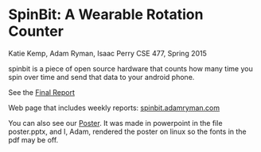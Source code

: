 # SpinBit: A Wearable Rotation Counter
Katie Kemp, Adam Ryman, Isaac Perry
CSE 477, Spring 2015

spinbit is a piece of open source hardware that counts how many time you spin over time and send that data to your android phone.

See the [Final Report](./spinbit-final-report.pdf)

Web page that includes weekly reports: [spinbit.adamryman.com](http://spinbit.adamryman.com)

You can also see our [Poster](./poster.pdf). It was made in powerpoint in the file poster.pptx, and I, Adam, rendered the poster on linux so the fonts in the pdf may be off.
